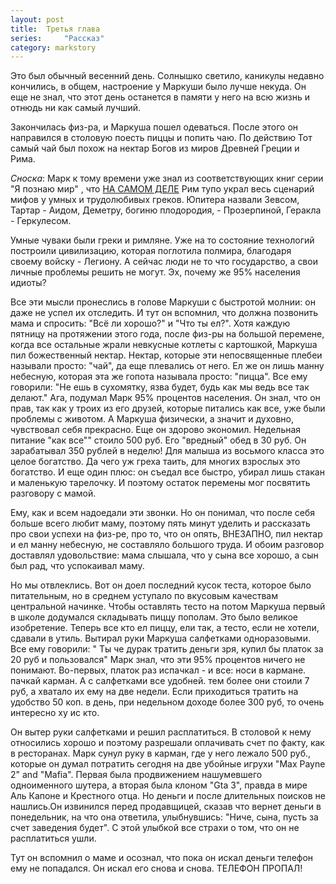 ```yaml
---
layout: post
title:  Третья глава
series:     "Рассказ"
category: markstory
---
```


Это был обычный весенний день. Солнышко светило, каникулы недавно кончились, в общем, настроение у Маркуши было лучше некуда. Он еще не знал, что этот день останется в памяти у него на всю жизнь и отнюдь ни как самый лучший.

Закончилась физ-ра, и Маркуша пошел одеваться. После этого он направился в столовую поесть пиццы и попить чаю. По действию Тот самый чай был похож на нектар Богов из миров Древней Греции и Рима.

*Сноска*: Марк к тому времени уже знал из соответствующих книг серии "Я познаю мир" , что [НА САМОМ ДЕЛЕ](http://lurkmore.to/На_самом_деле) Рим тупо украл весь сценарий мифов у умных и трудолюбивых греков. Юпитера назвали Зевсом, Тартар - Аидом, Деметру, богиню плодородия, - Прозерпиной, Геракла - Геркулесом.

Умные чуваки были греки и римляне. Уже на то состояние технологий построили цивилизацию, которая поглотила полмира, благодаря своему войску - Легиону. А сейчас люди не то что государство, а свои личные проблемы решить не могут. Эх, почему же 95% населения идиоты?

Все эти мысли пронеслись в голове Маркуши с быстротой молнии: он даже не успел их отследить. И тут он вспомнил, что должна позвонить мама и спросить: "Всё ли хорошо?" и "Что ты ел?". Хотя каждую пятницу на протяжении этого года, после физ-ры на большой перемене, когда все остальные жрали невкусные котлеты с картошкой, Маркуша пил божественный нектар. Нектар, которые эти непосвященные плебеи называли просто: "чай", да еще плевались от него. Ел же он лишь манну небесную, которая эта же гопота называла просто: "пицца". Все ему говорили: "Не ешь в сухомятку, язва будет, будь как мы ведь все так делают." Ага, подумал Марк 95% процентов населения. Он знал, что он прав, так как у троих из его друзей, которые питались как все, уже были проблемы с животом. А Маркуша физически, а значит и духовно, чувствовал себя прекрасно. Еще он здорово экономил. Недельная питание "как все"" стоило 500 руб. Его "вредный" обед в 30 руб. Он зарабатывал 350 рублей в неделю! Для малыша из восьмого класса это целое богатство. Да чего уж греха таить, для многих взрослых это богатство. И еще один плюс: он съедал все быстро, убирал лишь стакан и маленькую тарелочку. И поэтому остаток перемены мог посвятить разговору с мамой.
   
Ему, как и всем надоедали эти звонки. Но он понимал, что после себя больше всего любит маму, поэтому пять минут уделить и рассказать про свои успехи на физ-ре, про то, что он опять, ВНЕЗАПНО, пил нектар и ел манну небесную, не составляло большого труда. И обоим разговор доставлял удовольствие: мама слышала, что у сына все хорошо, а сын был рад, что успокаивал маму.

Но мы отвлеклись. Вот он доел последний кусок теста, которое было питательным, но в среднем уступало по вкусовым качествам центральной начинке. Чтобы оставлять тесто на потом Маркуша первый в школе додумался складывать пиццу пополам. Это было великое изобретение. Теперь все кто ел пиццу, ели так, а тесто, если не хотели, сдавали в утиль. Вытирал руки Маркуша салфетками одноразовыми. Все ему говорили: " Ты че дурак тратить деньги зря, купил бы платок за 20 руб и пользовался" Марк знал, что эти 95% процентов ничего не понимают. Во-первых, платок раз испачкал - и все: носи в кармане. пачкай карман. А с салфетками все удобней. тем более они стоили 7 руб, а хватало их ему на две недели. Если приходиться тратить на удобство 50 коп. в день, при недельном доходе более 300 руб, то очень интересно ху ис кто.

Он вытер руки салфетками и решил расплатиться. В столовой к нему относились хорошо и поэтому разрешали оплачивать счет по факту, как в ресторанах. Марк сунул руку в карман, где у него лежало 500 руб., которые он думал потратить сегодня на две убойные игрухи  "Max Payne 2" and "Mafia". Первая была продвижением нашумевшего одноименного шутера, а вторая была клоном "Gta 3", правда в мире Аль Капоне и Крестного отца. Но деньги и после длительных поисков не нашлись.Он извинился перед продавщицей, сказав что вернет деньги в понедельник, на что она ответила, улыбнувшись: "Ниче, сына, пусть за счет заведения будет". С этой улыбкой все страхи о том, что он не расплатиться ушли.

Тут он вспомнил о маме и осознал, что пока он искал деньги телефон ему не попадался. Он искал его снова и снова. ТЕЛЕФОН ПРОПАЛ!
